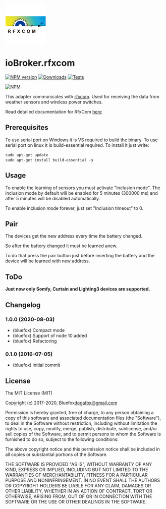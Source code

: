 ![Logo](admin/rfxcom.png)
# ioBroker.rfxcom

[![NPM version](http://img.shields.io/npm/v/iobroker.rfxcom.svg)](https://www.npmjs.com/package/iobroker.rfxcom)
[![Downloads](https://img.shields.io/npm/dm/iobroker.rfxcom.svg)](https://www.npmjs.com/package/iobroker.rfxcom)
[![Tests](https://travis-ci.org/ioBroker/ioBroker.rfxcom.svg?branch=master)](https://travis-ci.org/ioBroker/ioBroker.rfxcom)

[![NPM](https://nodei.co/npm/iobroker.rfxcom.png?downloads=true)](https://nodei.co/npm/iobroker.rfxcom/)

This adapter communicates with [rfxcom](http://www.rfxcom.com).
Used for receiving the data from weather sensors and wireless power switches.

Read detailed documentation for RfxCom [here](http://www.rfxcom.com/WebRoot/StoreNL2/Shops/78165469/MediaGallery/Downloads/RFXtrx_User_Guide.pdf)

## Prerequisites
To use serial port on Windows it is VS required to build the binary.
To use serial port on linux it is build-essential required. To install it just write:

```
sudo apt-get update
sudo apt-get install build-essential -y
```

## Usage
To enable the learning of sensors you must activate "Inclusion mode". 
The inclusion mode by default will be enabled for 5 minutes (300000 ms) and after 5 minutes will be disabled automatically.

To enable inclusion mode forever, just set "Inclusion timeout" to 0.

## Pair
The devices get the new address every time the battery changed.

So after the battery changed it must be learned anew.

To do that press the pair button just before inserting the battery and the device will be learned with new address.

## ToDo
**Just now only Somfy, Curtain and Lighting3 devices are supported.**

## Changelog
### 1.0.0 (2020-08-03)
* (bluefox) Compact mode
* (bluefox) Support of node 10 added
* (bluefox) Refactoring

### 0.1.0 (2016-07-05)
* (bluefox) initial commit

## License
The MIT License (MIT)

Copyright (c) 2017-2020, Bluefox<dogafox@gmail.com>

Permission is hereby granted, free of charge, to any person obtaining a copy
of this software and associated documentation files (the "Software"), to deal
in the Software without restriction, including without limitation the rights
to use, copy, modify, merge, publish, distribute, sublicense, and/or sell
copies of the Software, and to permit persons to whom the Software is
furnished to do so, subject to the following conditions:

The above copyright notice and this permission notice shall be included in all
copies or substantial portions of the Software.

THE SOFTWARE IS PROVIDED "AS IS", WITHOUT WARRANTY OF ANY KIND, EXPRESS OR
IMPLIED, INCLUDING BUT NOT LIMITED TO THE WARRANTIES OF MERCHANTABILITY,
FITNESS FOR A PARTICULAR PURPOSE AND NONINFRINGEMENT. IN NO EVENT SHALL THE
AUTHORS OR COPYRIGHT HOLDERS BE LIABLE FOR ANY CLAIM, DAMAGES OR OTHER
LIABILITY, WHETHER IN AN ACTION OF CONTRACT, TORT OR OTHERWISE, ARISING FROM,
OUT OF OR IN CONNECTION WITH THE SOFTWARE OR THE USE OR OTHER DEALINGS IN THE
SOFTWARE.

